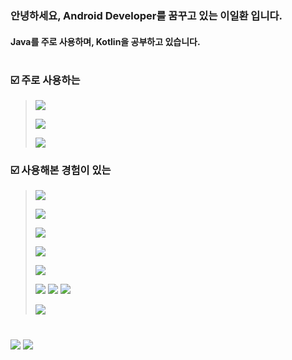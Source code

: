 
### 안녕하세요, Android Developer를 꿈꾸고 있는 이일환 입니다.
#### Java를 주로 사용하며, Kotlin을 공부하고 있습니다.
#
### :ballot_box_with_check: 주로 사용하는
> <a href="" target="_blank"><img src="https://img.shields.io/badge/Android-3DDC84?style=flat-square&logo=Android&logoColor=white"/></a>
> 
> <a href="" target="_blank"><img src="https://img.shields.io/badge/Java-007396?style=flat-square&logo=Java&logoColor=white"/></a>
> 
> <a href="" target="_blank"><img src="https://img.shields.io/badge/Kotlin-0095D5?style=flat-square&logo=Kotlin&logoColor=white"/></a>

### :ballot_box_with_check: 사용해본 경험이 있는
> <a href="" target="_blank"><img src="https://img.shields.io/badge/React_Native-61DAFB?style=flat-square&logo=React&logoColor=white"/></a>
> 
> <a href="" target="_blank"><img src="https://img.shields.io/badge/Java_Script-F7DF1E?style=flat-square&logo=JavaScript&logoColor=white"/></a>
> 
> <a href="" target="_blank"><img src="https://img.shields.io/badge/Amazon_AWS-232F3E?style=flat-square&logo=Amazon AWS&logoColor=white"/></a>
> 
> <a href="" target="_blank"><img src="https://img.shields.io/badge/Node.js-339933?style=flat-square&logo=Node.js&logoColor=white"/></a>
> 
> <a href="" target="_blank"><img src="https://img.shields.io/badge/Python-3776AB?style=flat-square&logo=Python&logoColor=white"/></a>
> 
> <a href="" target="_blank"><img src="https://img.shields.io/badge/C-A8B9CC?style=flat-square&logo=C&logoColor=white"/></a> <a href="" target="_blank"><img src="https://img.shields.io/badge/C++-00599C?style=flat-square&logo=
C%2B%2B
&logoColor=white"/></a> <a href="" target="_blank"><img src="https://img.shields.io/badge/C Sharp-239120?style=flat-square&logo=
Csharp
&logoColor=white"/></a>
> 
> <a href="" target="_blank"><img src="https://img.shields.io/badge/MySQL-4479A1?style=flat-square&logo=
MySQL
&logoColor=white"/></a>
#
<a href="https://blog.naver.com/poj0722" target="_blank"><img src="https://img.shields.io/badge/Blog-03C75A?style=flat-square&logo=Naver&logoColor=white"/></a>
<a href="mailto:poj0722@naver.com" target="_blank"><img src="https://img.shields.io/badge/Mail-03C75A?style=flat-square&logo=Gmail&logoColor=white"/>
</a>

